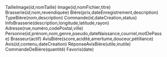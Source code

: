 TailleImage(_id_,nomTaille)
Image(_id_,nomFichier,titre)
Brasserie(_id_,nom,revendiquée)
Bière(prix,dateEnregistrement,description)
TypeBière(_nom_,description)
Commande(_id_,dateCreation,status)
InfoBrasserie(description,longitude,latitude,rayon)
Adresse(rue,numéro,codePostal,ville)
Personne(_id_,prénom,nom,genre,pseudo,dateNaissance,courriel,motDePasse)
Brasseur(actif)
AvisBière(score,acidité,amertume,douceur,pétillance)
Avis(_id_,contenu,dateCreation)
RéponseAvisBière(utile,inutile)
CommandeDeBière(quantité)
Favoris(date)
